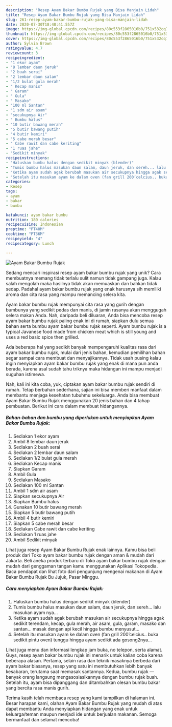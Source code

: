 ```yaml
---
description: "Resep Ayam Bakar Bumbu Rujak yang Bisa Manjain Lidah"
title: "Resep Ayam Bakar Bumbu Rujak yang Bisa Manjain Lidah"
slug: 261-resep-ayam-bakar-bumbu-rujak-yang-bisa-manjain-lidah
date: 2020-07-30T18:48:41.557Z
image: https://img-global.cpcdn.com/recipes/80c553f2865016b0/751x532cq70/ayam-bakar-bumbu-rujak-foto-resep-utama.jpg
thumbnail: https://img-global.cpcdn.com/recipes/80c553f2865016b0/751x532cq70/ayam-bakar-bumbu-rujak-foto-resep-utama.jpg
cover: https://img-global.cpcdn.com/recipes/80c553f2865016b0/751x532cq70/ayam-bakar-bumbu-rujak-foto-resep-utama.jpg
author: Sylvia Brown
ratingvalue: 4.7
reviewcount: 3
recipeingredient:
- "1 ekor ayam"
- "8 lembar daun jeruk"
- "2 buah serai"
- "2 lembar daun salam"
- "1/2 bulat gula merah"
- " Kecap manis"
- " Garam"
- " Gula"
- " Masako"
- "100 ml Santan"
- "1 sdm air asam"
- "secukupnya Air"
- " Bumbu halus"
- "10 butir bawang merah"
- "5 butir bawang putih"
- "4 butir kemiri"
- "5 cabe merah besar"
- " Cabe rawit dan cabe keriting"
- "1 ruas jahe"
- "Sedikit minyak"
recipeinstructions:
- "Haluskan bumbu halus dengan sedikit minyak (blender)"
- "Tumis bumbu halus masukan daun salam, daun jeruk, dan sereh... lalu masukan ayam nya..."
- "Ketika ayam sudah agak berubah masukan air secukupnya hingga agak sedikit terendam, kecap, gula merah, air asam, gula, garam, masako dan santan... masak dengan api kecil hingga bumbu menyusut..."
- "Setelah itu masukan ayam ke dalam oven (fan grill 200’celcius.. buka sedikit pintu oven) tunggu hingga ayam sedikit ada gosong2nya..."
categories:
- Resep
tags:
- ayam
- bakar
- bumbu

katakunci: ayam bakar bumbu 
nutrition: 180 calories
recipecuisine: Indonesian
preptime: "PT40M"
cooktime: "PT36M"
recipeyield: "4"
recipecategory: Lunch

---
```



![Ayam Bakar Bumbu Rujak](https://img-global.cpcdn.com/recipes/80c553f2865016b0/751x532cq70/ayam-bakar-bumbu-rujak-foto-resep-utama.jpg)

Sedang mencari inspirasi resep ayam bakar bumbu rujak yang unik? Cara membuatnya memang tidak terlalu sulit namun tidak gampang juga. Kalau salah mengolah maka hasilnya tidak akan memuaskan dan bahkan tidak sedap. Padahal ayam bakar bumbu rujak yang enak harusnya sih memiliki aroma dan cita rasa yang mampu memancing selera kita.

Ayam bakar bumbu rujak mempunyai cita rasa yang gurih dengan bumbunya yang sedikit pedas dan manis, di jamin rasanya akan menggugah selera makan Anda. Nah, daripada beli diluaran, Anda bisa mencoba resep ayam bakar bumbu rujak paling enak ini di rumah, siapkan dulu semua bahan serta bumbu ayam bakar bumbu rujak seperti. Ayam bumbu rujak is a typical Javanese food made from chicken meat which is still young and uses a red basic spice then grilled.

Ada beberapa hal yang sedikit banyak mempengaruhi kualitas rasa dari ayam bakar bumbu rujak, mulai dari jenis bahan, kemudian pemilihan bahan segar sampai cara membuat dan menyajikannya. Tidak usah pusing kalau ingin menyiapkan ayam bakar bumbu rujak yang enak di mana pun anda berada, karena asal sudah tahu triknya maka hidangan ini mampu menjadi suguhan istimewa.


Nah, kali ini kita coba, yuk, ciptakan ayam bakar bumbu rujak sendiri di rumah. Tetap berbahan sederhana, sajian ini bisa memberi manfaat dalam membantu menjaga kesehatan tubuhmu sekeluarga. Anda bisa membuat Ayam Bakar Bumbu Rujak menggunakan 20 jenis bahan dan 4 tahap pembuatan. Berikut ini cara dalam membuat hidangannya.

<!--inarticleads1-->

##### Bahan-bahan dan bumbu yang diperlukan untuk menyiapkan Ayam Bakar Bumbu Rujak:

1. Sediakan 1 ekor ayam
1. Ambil 8 lembar daun jeruk
1. Sediakan 2 buah serai
1. Sediakan 2 lembar daun salam
1. Sediakan 1/2 bulat gula merah
1. Sediakan  Kecap manis
1. Siapkan  Garam
1. Ambil  Gula
1. Sediakan  Masako
1. Sediakan 100 ml Santan
1. Ambil 1 sdm air asam
1. Siapkan secukupnya Air
1. Siapkan  Bumbu halus
1. Gunakan 10 butir bawang merah
1. Siapkan 5 butir bawang putih
1. Ambil 4 butir kemiri
1. Siapkan 5 cabe merah besar
1. Sediakan  Cabe rawit dan cabe keriting
1. Sediakan 1 ruas jahe
1. Ambil Sedikit minyak


Lihat juga resep Ayam Bakar Bumbu Rujak enak lainnya. Kamu bisa beli produk dari Toko ayam bakar bumbu rujak dengan aman &amp; mudah dari Jakarta. Beli aneka produk terbaru di Toko ayam bakar bumbu rujak dengan mudah dari genggaman tangan kamu menggunakan Aplikasi Tokopedia. Baca pendapat dan lihat foto dari pengunjung mengenai makanan di Ayam Bakar Bumbu Rujak Bu Jujuk, Pasar Minggu. 

<!--inarticleads2-->

##### Cara menyiapkan Ayam Bakar Bumbu Rujak:

1. Haluskan bumbu halus dengan sedikit minyak (blender)
1. Tumis bumbu halus masukan daun salam, daun jeruk, dan sereh... lalu masukan ayam nya...
1. Ketika ayam sudah agak berubah masukan air secukupnya hingga agak sedikit terendam, kecap, gula merah, air asam, gula, garam, masako dan santan... masak dengan api kecil hingga bumbu menyusut...
1. Setelah itu masukan ayam ke dalam oven (fan grill 200’celcius.. buka sedikit pintu oven) tunggu hingga ayam sedikit ada gosong2nya...


Lihat juga menu dan informasi lengkap jam buka, no telepon, serta alamat. Guys, resep ayam bakar bumbu rujak ini menarik untuk kalian coba karena beberapa alasan. Pertama, selain rasa dan teknik masaknya berbeda dari ayam bakar biasanya, resep yang satu ini membutuhkan lebih banyak kesabaran, terutama saat memasak santannya. Kedua, bumbu rujak — banyak orang langsung mengasosiasikannya dengan bumbu rujak buah. Setelah itu, ayam bisa dipanggang dan ditambahkan olesan bumbu bakar yang bercita rasa manis gurih. 

Terima kasih telah membaca resep yang kami tampilkan di halaman ini. Besar harapan kami, olahan Ayam Bakar Bumbu Rujak yang mudah di atas dapat membantu Anda menyiapkan hidangan yang enak untuk keluarga/teman maupun menjadi ide untuk berjualan makanan. Semoga bermanfaat dan selamat mencoba!
